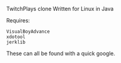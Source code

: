 TwitchPlays clone
Written for Linux in Java

Requires:

	VisualBoyAdvance
	xdotool
	jerklib

These can all be found with a quick google.

